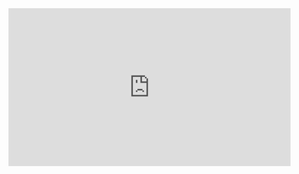 ﻿<iframe width="560" height="315" src="https://www.youtube.com/embed/a-JKzKqVdU0?list=PL1DEQjXG2xnLzvOZZ55WcSSLF8EdrBayZ" frameborder="0" allowfullscreen></iframe>